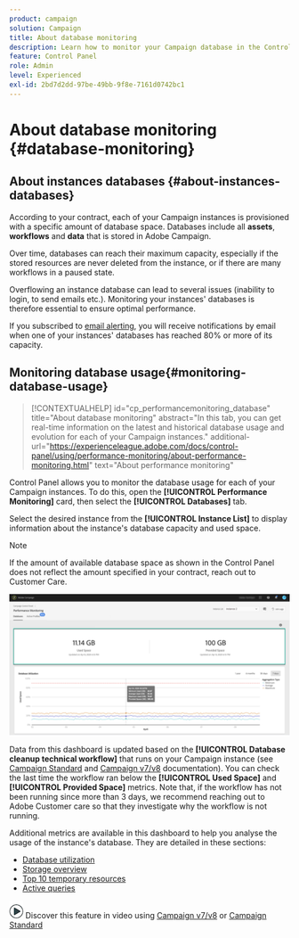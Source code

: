 ```yaml
---
product: campaign
solution: Campaign
title: About database monitoring
description: Learn how to monitor your Campaign database in the Control Panel
feature: Control Panel
role: Admin
level: Experienced
exl-id: 2bd7d2dd-97be-49bb-9f8e-7161d0742bc1
---
```

# About database monitoring {#database-monitoring}

## About instances databases {#about-instances-databases}

According to your contract, each of your Campaign instances is provisioned with a specific amount of database space. Databases include all **assets**, **workflows** and **data** that is stored in Adobe Campaign.

Over time, databases can reach their maximum capacity, especially if the stored resources are never deleted from the instance, or if there are many workflows in a paused state.

Overflowing an instance database can lead to several issues (inability to login, to send emails etc.). Monitoring your instances' databases is therefore essential to ensure optimal performance.

If you subscribed to [email alerting](../../performance-monitoring/using/email-alerting.md), you will receive notifications by email when one of your instances' databases has reached 80% or more of its capacity.

## Monitoring database usage{#monitoring-database-usage}

>[!CONTEXTUALHELP]
>id="cp_performancemonitoring_database"
>title="About database monitoring"
>abstract="In this tab, you can get real-time information on the latest and historical database usage and evolution for each of your Campaign instances."
>additional-url="https://experienceleague.adobe.com/docs/control-panel/using/performance-monitoring/about-performance-monitoring.html" text="About performance monitoring"

Control Panel allows you to monitor the database usage for each of your Campaign instances. To do this, open the **[!UICONTROL Performance Monitoring]** card, then select the **[!UICONTROL Databases]** tab.

Select the desired instance from the **[!UICONTROL Instance List]** to display information about the instance's database capacity and used space.

>[!NOTE]
>
>If the amount of available database space as shown in the Control Panel does not reflect the amount specified in your contract, reach out to Customer Care.

![](assets/databases_dashboard.png)

Data from this dashboard is updated based on the **[!UICONTROL Database cleanup technical workflow]** that runs on your Campaign instance (see [Campaign Standard](https://experienceleague.adobe.com/docs/campaign-standard/using/administrating/application-settings/technical-workflows.html#list-of-technical-workflows) and [Campaign v7/v8](https://experienceleague.adobe.com/docs/campaign-classic/using/monitoring-campaign-classic/data-processing/database-cleanup-workflow.html) documentation). You can check the last time the workflow ran below the **[!UICONTROL Used Space]** and **[!UICONTROL Provided Space]** metrics. Note that, if the workflow has not been running since more than 3 days, we recommend reaching out to Adobe Customer care so that they investigate why the workflow is not running.

Additional metrics are available in this dashboard to help you analyse the usage of the instance's database. They are detailed in these sections:

* [Database utilization](../../performance-monitoring/using/database-utilization.md)
* [Storage overview](../../performance-monitoring/using/database-storage-overview.md)
* [Top 10 temporary resources](../../performance-monitoring/using/database-top-ten-resources.md)
* [Active queries](../../performance-monitoring/using/database-active-queries.md)

![](assets/do-not-localize/how-to-video.png) Discover this feature in video using [Campaign v7/v8](https://experienceleague.adobe.com/docs/campaign-classic-learn/control-panel/performance-monitoring/monitoring-databases.html#performance-monitoring) or [Campaign Standard](https://experienceleague.adobe.com/docs/campaign-standard-learn/control-panel/performance-monitoring/monitoring-databases.html#performance-monitoring)
